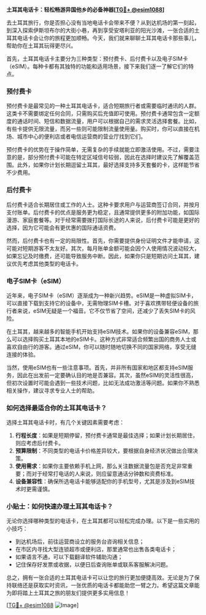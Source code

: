 **土耳其电话卡：轻松畅游异国他乡的必备神器[[TG💪+ @esim1088](https://t.me/s/esim1088)]**

去土耳其旅行，你是否担心没有当地电话卡会带来不便？从到达机场的第一刻起，到深入探索伊斯坦布尔的大街小巷，再到享受安塔利亚的阳光沙滩，一张合适的土耳其电话卡会让你的旅程更加顺畅。今天，我们就来聊聊土耳其电话卡那些事儿，帮助你在土耳其玩得更尽兴。

首先，土耳其电话卡主要分为三种类型：预付费卡、后付费卡以及电子SIM卡（eSIM）。每种卡都有其独特的功能和适用场景，接下来我们逐一了解它们的特点。

### 预付费卡

预付费卡是最常见的一种土耳其电话卡，适合短期旅行者或需要临时通讯的人群。这类卡不需要绑定任何合同，只需购买后充值即可使用。预付费卡通常包含一定额度的通话时间、短信和数据流量，用户可以根据自己的需求灵活选择套餐。比如，有些卡提供无限流量，而另一些则可能限制流量使用量。购买时，你可以直接在机场、城市中心的便利店或者电信运营商的营业厅找到它们。

预付费卡的优势在于操作简单，无需复杂的手续就能立即激活使用。不过，需要注意的是，部分预付费卡可能在特定区域信号较弱，因此在选择时建议先了解覆盖范围。此外，如果你计划长期逗留土耳其，最好选择支持多天套餐的卡，这样能节省不少费用。

### 后付费卡

后付费卡适合长期居住或工作的人士。这种卡要求用户与运营商签订合同，并按月支付账单。后付费卡的优点是服务更为稳定，且通常提供更多的附加功能，如国际漫游、家庭套餐等。对于经常需要拨打国际长途的人来说，后付费卡可能是更好的选择，因为它可能会有更优惠的国际通话资费。

然而，后付费卡也有一定的局限性。首先，你需要提供身份证明文件才能申请，这可能对短期游客不太友好。其次，每月账单金额可能会因个人使用情况波动较大，如果忘记及时缴费，还可能导致服务中断。因此，如果你只是短期访问土耳其，建议优先考虑其他类型的电话卡。

### 电子SIM卡（eSIM）

近年来，电子SIM卡（eSIM）逐渐成为一种新兴趋势。eSIM是一种虚拟SIM卡，可以直接下载到支持它的设备中，无需物理SIM卡槽。对于喜欢携带轻便设备的旅行者来说，eSIM无疑是一个福音。它不仅节省了空间，还减少了丢失SIM卡的风险。

在土耳其，越来越多的智能手机开始支持eSIM技术。如果你的设备兼容eSIM，那么可以选择购买土耳其本地的eSIM卡。这种方式非常适合频繁出国的商务人士或喜欢自由行的游客。通过eSIM，你可以随时随地切换不同的国家网络，享受无缝连接的体验。

当然，使用eSIM也有一些注意事项。首先，并非所有国家和地区都支持eSIM服务，因此在出发前一定要确认目的地是否兼容。其次，虽然eSIM的灵活性很高，但初次设置时可能会遇到一些技术问题，比如无法成功激活等问题。如果你不熟悉相关操作，建议寻求专业人士的帮助。

### 如何选择最适合你的土耳其电话卡？

选择土耳其电话卡时，有几个关键因素需要考虑：

1. **行程长度**：如果是短期停留，预付费卡通常是最佳选择；如果计划长期居住，则应考虑后付费卡。
2. **预算限制**：不同类型的电话卡价格差异较大，要根据自身经济状况做出合理决策。
3. **使用需求**：如果你主要依赖手机上网，那么关注数据流量包是否充足非常重要；而对于经常打电话的人来说，则应留意通话分钟数和资费标准。
4. **设备兼容性**：确保所选电话卡能够适配你的手机型号，尤其是涉及到eSIM技术时更需谨慎。

### 小贴士：如何快速办理土耳其电话卡？

无论你选择哪种类型的电话卡，在土耳其都可以轻松完成办理。以下是一些实用的小技巧：

- 到达机场后，前往运营商设立的服务台咨询相关信息；
- 在市区内寻找大型连锁超市或便利店，那里通常也出售各类电话卡；
- 如果语言不通，可以下载翻译软件辅助沟通；
- 记住保存好发票或收据，以便日后查询账单或联系客服解决问题。

总之，拥有一张合适的土耳其电话卡可以让您的旅行更加便捷高效。无论是为了保持联络还是获取实时资讯，一张优质的电话卡都能助您一臂之力。希望这篇文章能为即将踏上土耳其之旅的朋友们提供更多实用信息！

[[TG💪+ @esim1088](https://t.me/s/esim1088) ![Image](https://i.postimg.cc/4NQfJmqS/Snipaste-2025-05-13-00-14-12.png)]